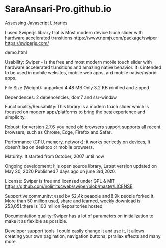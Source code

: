 # SaraAnsari-Pro.github.io


Assessing Javascript Libraries

I used Swiperjs library that is Most modern device touch slider with hardware accelerated transitions
https://www.npmjs.com/package/swiper
https://swiperjs.com/

demo.html

Usability:
Swiper - is the free and most modern mobile touch slider with hardware accelerated transitions and
amazing native behavior. It is intended to be used in mobile websites, mobile web apps, and mobile 
native/hybrid apps.

File Size (Weight):
unpacked 4.48 MB
Only 3.2 KB minified and zipped

Dependences:
2 dependencies, dom7 and ssr-window

Functionality/Reusability: 
This library is a modern touch slider which is focused on modern apps/platforms to bring the
best experience and simplicity.

Robust:
for version 2.7.6,  you need old browsers support
supports all recent browsers, such as Chrome, Edge, Firefox and Safari.

Performance (CPU, memory, network):
it works perfectly on devices, It doesn't lag on desktop or mobile browsers.

Maturity:
It started from October, 2007 until now

Ongoing development: 
It is open source library, Latest version updated on May 20, 2020
Published 7 days ago on june 3rd,2020. 

License:
Swiper is free and licensed under GPL & MIT
https://github.com/nolimits4web/swiper/blob/master/LICENSE

Supportive community:
used by 52.4k peapole and 8.9k people forked it, More than 50 million used, 
share and learned, weekly download is 253,051.there is 100 million Repositories hosted

Documentation quality:
Swiper has a lot of parameters on initialization to make it as flexible as 
possible.

Developer support tools:
I could easily change it and use it, It allows creating your own pagination, navigation buttons, parallax 
effects and many more.
